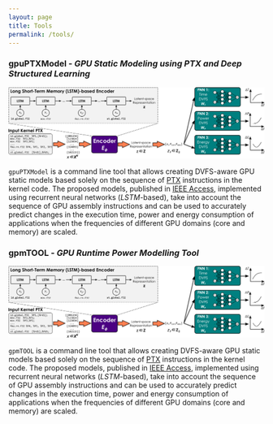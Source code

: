 ```yaml
---
layout: page
title: Tools
permalink: /tools/
---
```


<h3><span>gpuPTXModel</span> - <i>GPU Static Modeling using PTX and Deep Structured Learning</i></h3>

![PTX Model Diagram](/assets/model_ptx.png)

``gpuPTXModel`` is a command line tool that allows creating DVFS-aware GPU static models based solely on the sequence of [PTX](https://docs.nvidia.com/cuda/parallel-thread-execution/index.html) instructions in the kernel code.
The proposed models, published in [IEEE Access](https://ieeexplore.ieee.org/document/8890640), implemented using recurrent neural networks (*LSTM*-based), take into account the sequence of GPU assembly instructions and can be used to accurately predict changes in the execution time, power and energy consumption of applications when the frequencies of different GPU domains (core and memory) are scaled.

<h3><span>gpmTOOL</span> - <i>GPU Runtime Power Modelling Tool</i></h3>

![PTX Model Diagram](/assets/model_ptx.png)

``gpmTOOL`` is a command line tool that allows creating DVFS-aware GPU static models based solely on the sequence of [PTX](https://docs.nvidia.com/cuda/parallel-thread-execution/index.html) instructions in the kernel code.
The proposed models, published in [IEEE Access](https://ieeexplore.ieee.org/document/8890640), implemented using recurrent neural networks (*LSTM*-based), take into account the sequence of GPU assembly instructions and can be used to accurately predict changes in the execution time, power and energy consumption of applications when the frequencies of different GPU domains (core and memory) are scaled.